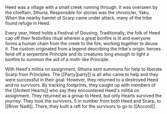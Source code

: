Heed was a village with a small creek running through. It was overseen by the chieftain, Sthuna. Responsible for stories was the chronicler, Yaku. When the nearby hamlet of Scarp came under attack, many of the tribe found refuge in Heed.

Every year, Heed holds a Festival of Dousing. Traditionally, the folk of Heed cap off their festivities ritual wherein a great bonfire is lit and everyone forms a human chain from the creek to the fire, working together to douse it. The custom originated from a legend describing the tribe's origin: heroes fend off a serpentine Principle and its creatures long enough to light a bonfire to summon the aid of a moth-like Principle.

With Heed's militia on assignment, Sthuna sent summons for help to liberate Scarp from Principles. The [[Party|party]] is all who came to help and they were successful in their goal. However, they returned to a destroyed Heed and no survivors. By tracking footprints, they caught up with members of the [[Ardent Hearts]] who say they encountered Heed's militia on assignment. They returned as a group to Heed, but only Hearts survived the journey. They took the survivors, 5 in number from both Heed and Scarp, to [[River Nadi]]. There, they built a raft for the survivors to go to [[Accord]].